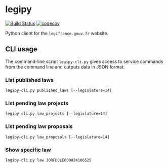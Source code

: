 legipy
======

[![Build Status](https://travis-ci.org/regardscitoyens/legipy.svg?branch=master)](https://travis-ci.org/regardscitoyens/legipy)
[![codecov](https://codecov.io/gh/regardscitoyens/legipy/branch/master/graph/badge.svg)](https://codecov.io/gh/regardscitoyens/legipy)

Python client for the `legifrance.gouv.fr` website.

CLI usage
---------

The command-line script `legipy-cli.py` gives access to service commands from the command line and outputs data in JSON format.

### List published laws

`legipy-cli.py published_laws [--legislature=14]`

### List pending law projects

`legipy-cli.py law_projects [--legislature=14]`

### List pending law proposals

`legipy-cli.py law_proposals [--legislature=14]`

### Show specific law

`legipy-cli.py law JORFDOLE000024106525`